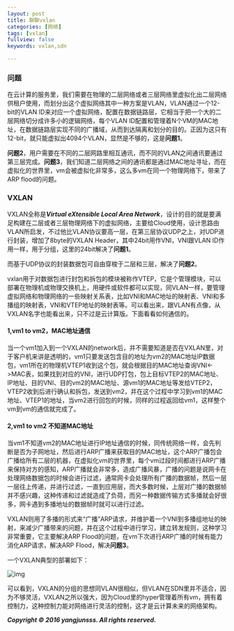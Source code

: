 ```yaml
---
layout: post
title: 聊聊vxlan
categories: [网络]
tags: [vxlan]
fullview: false
keywords: vxlan,sdn

---
```


### 问题

在云计算的服务里，我们需要在物理的二层网络或者三层网络里虚拟化出二层网络供租户使用，而划分出这个虚拟网络其中一种方案是VLAN，VLAN通过一个12-bit的VLAN ID来对应一个虚拟网络，配置在数据链路层，它相当于把一个大的二层网络切分成许多小的逻辑网络，每个VLAN ID配置和管理着N个VM的MAC地址，在数据链路层实现不同的广播域，从而到达隔离和划分的目的。正因为这只有12-bit，就只能虚拟出4094个VLAN，显然是不够的，这是**问题1**。

**问题2**，用户需要在不同的二层网路里相互通讯，而不同的VLAN之间通讯要通过第三层完成。**问题3**，我们知道二层网络之间的通讯都是通过MAC地址寻址，而在虚拟化的世界里，vm会被虚拟化非常多，这么多vm在同一个物理网络下，带来了ARP flood的问题。

### VXLAN

VXLAN全称是***Virtual eXtensible Local Area Network***，设计的目的就是要满足构建在二层或者三层物理网络下的虚拟网络，主要给Cloud使用，设计思路由VLAN所启发，不过他比VLAN协议要高一层，在第三层协议UDP之上，对UDP进行封装，增加了8byte的VXLAN Header，其中24bit用作VNI，VNI跟VLAN ID作用一样，用于分组，这里的24bit解决了**问题1**。

而基于UDP协议的封装数据包可自由穿梭于二层和三层，解决了**问题2**。

vxlan用于对数据包进行封包和拆包的模块被称作VTEP，它是个管理模块，可以部署在物理机或物理交换机上，用硬件或软件都可以实现，同VLAN一样，要管理虚拟网络和物理网络的一些映射关系表，比如VNI和MAC地址的映射表、VNI和多播组的映射表，VNI和VTEP地址的映射表等。可以看出来，跟VLAN有点像，从VXLAN名字也能看出来，只不过是云计算版。下面看看如何通信的。

#### 1,vm1 to vm2，MAC地址通信

当一个vm1加入到一个VXLAN的network后，并不需要知道是否在VXLAN里，对于客户机来讲是透明的，vm1只要发送包含目的地址为vm2的MAC地址IP数据包，vm1所在的物理机VTEP1收到这个包，就会根据目的MAC地址查询VNI<->MAC表，如果找到对应的VNI，进行UDP打包，包上目标VTEP2的MAC地址、IP地址、目的VNI、目的vm2的MAC地址、源vm1的MAC地址等发给VTEP2，VTEP2收到后进行确认和拆包，发送到vm2，并在这个过程中学习到vm1的MAC地址、VTEP1的地址，当vm2进行回包的时候，同样的过程返回给vm1，这样整个vm到vm的通信就完成了。

#### 2,vm1 to vm2 不知道MAC地址

当vm1不知道vm2的MAC地址进行IP地址通信的时候，同传统网络一样，会先判断是否为子网地址，然后进行ARP广播来获取目的MAC地址，这个ARP广播包会广播给所有二层的机器，在虚拟化vm的世界里，每个vm过段时间都进行ARP广播来保持对方的感知，ARP广播就会非常多，造成广播风暴，广播的问题是说网卡在处理网络数据包的时候会进行过滤，通常网卡会处理所有广播的数据帧，然后一层一层往上传递，并进行过滤，一直到应用层，而大多数时候，上层对广播的数据帧并不感兴趣，这种传递和过滤就造成了负荷，而另一种数据传输方式多播就会好很多，网卡遇到多播地址的数据帧时就可以进行过滤。


VXLAN则用了多播的形式来“广播”ARP请求，并维护着一个VNI到多播组地址的映射，来减少广播带来的问题，并在这个过程中进行学习，建立转发规则，这种学习非常重要，它主要解决ARP Flood的问题，在vm下次进行ARP广播的时候有能力消化ARP请求，解决ARP Flood，解决**问题3**。

一个VXLAN典型的部署如下：

![img](http://yangjunsss.github.io/assets/media/QQ20160712-1@2x.png)

可以看到，VXLAN的分组的思想同VLAN很相似，但VLAN在SDN里并不适合，因为不够灵活，VXLAN之所以强大，因为Cloud里的hyper管理着所有vm，拥有着控制力，这种控制力能对网络进行灵活的控制，这才是云计算未来的网络架构。

***Copyright © 2016 yangjunsss. All rights reserved.***










